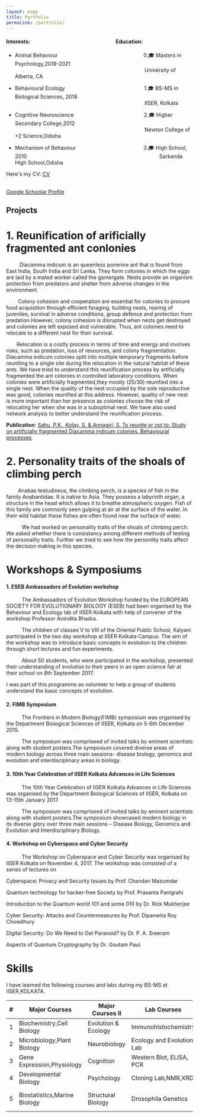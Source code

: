 ```yaml
---
layout: page
title: Portfolio
permalink: /portfolio/
---
```


#### **Interests:**  &emsp;&emsp;&emsp;&emsp;&emsp;&emsp;&emsp;&emsp;&emsp;&emsp;&emsp;&emsp;&emsp;&emsp;&emsp;&emsp; **Education:**    

* Animal Behaviour &emsp;&emsp;&emsp;&emsp;&emsp;&emsp;&emsp;&emsp;&emsp;&emsp;&emsp;&emsp;&emsp;&emsp;&emsp;&emsp; 0.🎓 Masters in Psychology,2019-2021
&emsp;&emsp;&emsp;&emsp;&emsp;&emsp;&emsp;&emsp;&emsp;&emsp;&emsp;&emsp;&emsp;&emsp;&emsp;&emsp;&emsp;&emsp;&emsp;&emsp;&emsp;&emsp;&emsp;&emsp;&emsp;University of Alberta, CA

* Behavioural Ecology &emsp;&emsp;&emsp;&emsp;&emsp;&emsp;&emsp;&emsp;&emsp;&emsp;&emsp;&emsp;&emsp;&emsp;&emsp;1.🎓 BS-MS in Biological Sciences, 2018 &emsp;&emsp;&emsp;&emsp;&emsp;&emsp;&emsp;&emsp;&emsp;&emsp;&emsp;&emsp;&emsp;&emsp;&emsp;&emsp;&emsp;&emsp;&emsp;&emsp;&emsp;&emsp;&emsp;&emsp;&emsp;IISER, Kolkata

* Cognitive Neuroscience &emsp;&emsp;&emsp;&emsp;&emsp;&emsp;&emsp;&emsp;&emsp;&emsp;&emsp;&emsp;&emsp;  2.🎓 Higher Secondary College,2012 &emsp;&emsp;&emsp;&emsp;&emsp;&emsp;&emsp;&emsp;&emsp;&emsp;&emsp;&emsp;&emsp;&emsp;&emsp;&emsp;&emsp;&emsp;&emsp;&emsp;&emsp;&emsp;&emsp;&emsp;&emsp;Newton College of +2 Science,Odisha

* Mechanism of Behaviour &emsp;&emsp;&emsp;&emsp;&emsp;&emsp;&ensp;&emsp;&emsp;&emsp;&emsp;&emsp;&emsp; 3.🎓 High School, 2010 &emsp;&emsp;&emsp;&emsp;&emsp;&emsp;&emsp;&emsp;&emsp;&emsp;&emsp;&emsp;&emsp;&emsp;&emsp;&emsp;&emsp;&emsp;
&emsp;&emsp;&emsp;&emsp;&emsp;&emsp;&emsp;Sarkanda High School,Odisha


Here's my CV: [CV](../CV_Prateek_Kumar_Sahu.pdf)

<br> [Google Schoolar Profile](https://scholar.google.com/citations?user=PaXuXvQAAAAJ&hl=en)

## Projects

# 1. Reunification of arificially fragmented ant conlonies
    
&emsp; &emsp; Diacamma indicum is an queenless ponerine ant that is found from East India, South India and Sri Lanka. They form colonies in which the eggs are laid by a mated worker called the gamergate. Nests provide an organism protection from
predators and shelter from adverse changes in the environment.

&emsp;&emsp; Colony cohesion and cooperation are essential for colonies to procure food acquisition through efficient foraging, building nests, rearing of juveniles, survival in adverse conditions, group defence and protection from 
predation.However, colony cohesion is disrupted when nests get destroyed and 
colonies are left exposed and vulnerable. Thus, ant colonies need to relocate to 
a different nest for their survival.

&emsp;&emsp;Relocation is a costly process in terms of time and energy and involves risks, such as predation, loss of resources, and colony fragmentation. Diacamma indicum colonies split into multiple temporary fragments before reuniting to a single site during the relocation in the natural habitat of these ants. We have tried to understand this reunification process by artificially fragmented the ant colonies in controlled laboratory conditions. When colonies were artificially fragmented,they mostly (25/30) reunified into a single nest. When the quality of the nest occupied by the sole reproductive was good, colonies reunified at this address. However, quality of new nest is more important than her presence as colonies choose the risk of relocating her when she was in a suboptimal nest. We have also used network analysis to better understand the reunification process.

**Publication**: [Sahu, P.K., Kolay, S. & Annagiri, S. To reunite or not to: Study on artificially fragmented Diacamma indicum colonies. Behavioural processes](https://doi.org/10.1016/j.beproc.2018.10.017)

# 2. Personality traits of the shoals of climbing perch

&emsp;&emsp; Anabas testudineus, the climbing perch, is a species of fish in the family Anabantidae. It is native to Asia. They possess a labyrinth organ, a structure in the head which allows it to breathe atmospheric oxygen. Fish of this family are commonly seen gulping at air at the surface of the water. In their wild habitat these fishes are often found near the surface of water.

   We had worked on personality traits of the shoals of climbing perch. We asked whether there is consistancy among different methods of testing of personality traits. Further we tried to see how the personlity traits affect the decision making in this species.


# Workshops & Symposiums

#### 1. ESEB Ambassadors of Evolution workshop

   The Ambassadors of Evolution Workshop funded by the EUROPEAN SOCIETY FOR EVOLUTIONARY BIOLOGY (ESEB) had been organised by the Behaviour and Ecology lab of IISER Kolkata with help of convener of the workshop Professor Anindita Bhadra.

   The children of classes V to VIII of the Oriental Public School, Kalyani participated in the two day workshop at IISER Kolkata Campus. The aim of the workshop was to introduce basic concepts in evolution to the children through short lectures and fun experiments.

   About 50 students, who were participated in the workshop, presented their understanding of evolution to their peers in an open science fair at their school on 8th September 2017.

I was part of this programme as volunteer to help a group of students understand the basic concepts of evolution.

#### 2. FIMB Symposium
   The Frontiers in Modern Biology(FIMB) symposium was organised by the Department Biological Sciences of IISER, Kolkata on 5-6th December 2015.

   The symposium was compriseed of invited talks by eminent scientists along with student posters.The symposium covered diverse areas of modern biology across three main sessions- disease biology, genomics and evolution and interdisciplinary areas in biology.

#### 3. 10th Year Celebration of IISER Kolkata Advances in Life Sciences
   The 10th Year Celebration of IISER Kolkata Advances in Life Sciences was organised by the Department Biological Sciences of IISER, Kolkata on 13-15th January 2017.

   The symposium was compriseed of invited talks by eminent scientists along with student posters.The symposium showcased modern biology in its diverse glory over three main sessions – Disease Biology, Genomics and Evolution and Interdisciplinary Biology.

#### 4. Workshop on Cyberspace and Cyber Security

   The Workshop on Cyberspace and Cyber Security was organised by IISER Kolkata on November 4, 2017. The workshop was consisted of a series of lectures on

Cyberspace: Privacy and Security Issues by Prof. Chandan Mazumdar

Quantum technology for hacker-free Society by Prof. Prasanta Panigrahi

Introduction to the Quantum world 101 and some 010 by Dr. Rick Mukherjee

Cyber Security: Attacks and Countermeasures by Prof. Dipanwita Roy Chowdhury

Digital Security: Do We Need to Get Paranoid? by Dr. P. A. Sreeram

Aspects of Quantum Cryptography by Dr. Goutam Paul.


# Skills

I have learned the following courses and labs during my BS-MS at IISER,KOLKATA.

| # | Major Courses                | Major Courses II    | Lab Courses               | Computataion                           |
|---|------------------------------|---------------------|---------------------------|----------------------------------------|
| 1 | Biochemistry,Cell Biology    | Evolution & Ecology | Immunohistochemistry      | ImageJ                                 |
| 2 | Microbiology,Plant Biology   | Neurobiology        | Ecology and Evolution Lab | Origin8                                |
| 3 | Gene Expression,Physiology   | Cognition           | Western Blot, ELISA, PCR  | R & R Studio                           |
| 4 | Developmental Biology        | Psychology          | Cloning Lab,NMR,XRD       | Web designing: Front end               |
| 5 | Biostatistics,Marine Biology | Structural Biology  | Drosophila Genetics       | Graphics:Adobe Photoshop & Illustrator |